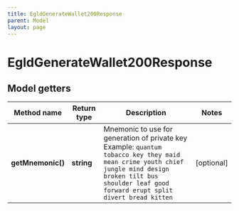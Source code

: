 ```yaml
---
title: EgldGenerateWallet200Response
parent: Model
layout: page
---
```


# EgldGenerateWallet200Response

## Model getters

Method name | Return type | Description | Notes
------------ | ------------- | ------------- | -------------
**getMnemonic()** | **string** | Mnemonic to use for generation of private key <br>Example: `quantum tobacco key they maid mean crime youth chief jungle mind design broken tilt bus shoulder leaf good forward erupt split divert bread kitten` | [optional]

